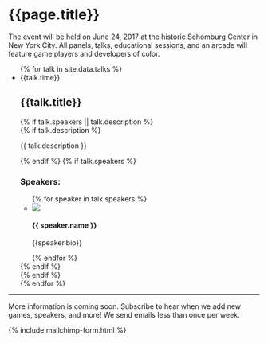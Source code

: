 # {{page.title}}

The event will be held on June 24, 2017 at the historic Schomburg Center in New York City. All panels, talks, educational sessions, and an arcade will feature game players and developers of color.

<ul class="list-unstyled">
  {% for talk in site.data.talks %}
  <li class="list-data">
    <div class="list-data-header">
      <span class="list-data-time">{{talk.time}}</span>
      <h2 class="list-data-title">{{talk.title}}</h2>
    </div>
    {% if talk.speakers || talk.description %}
    <div class="list-data-content">
      {% if talk.description %}
      <p class="list-data-description">{{ talk.description }}</p>
      {% endif %}
      {% if talk.speakers %}
      <h3>Speakers:</h3>
      <ul class="list-unstyled col-container">
      {% for speaker in talk.speakers %}
        <li class="col-3">
          <img src="/assets/images/speakers/2017/{{speaker.photo}}" class="list-data-photo">
          <h4>{{ speaker.name }}</h4>
          <p class="text-smaller">{{speaker.bio}}</p>
        </li>
        {% endfor %}
      </ul>
      {% endif %}
    </div>
    {% endif %}
  </li>
  {% endfor %}
</ul>

----

More information is coming soon. Subscribe to hear when we add new games, speakers, and more! We send emails less than once per week.

{% include mailchimp-form.html %}